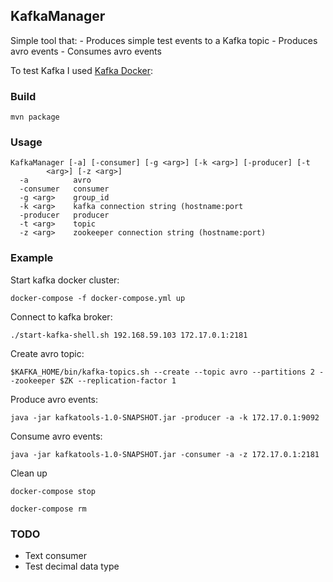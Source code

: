 ## KafkaManager

Simple tool that:
    - Produces simple test events to a Kafka topic
    - Produces avro events
    - Consumes avro events

To test Kafka I used [Kafka Docker](http://wurstmeister.github.io/kafka-docker/):

### Build

`mvn package`

### Usage
```
KafkaManager [-a] [-consumer] [-g <arg>] [-k <arg>] [-producer] [-t
        <arg>] [-z <arg>]
  -a          avro
  -consumer   consumer
  -g <arg>    group_id
  -k <arg>    kafka connection string (hostname:port
  -producer   producer
  -t <arg>    topic
  -z <arg>    zookeeper connection string (hostname:port)

```

### Example

Start kafka docker cluster:

`docker-compose -f docker-compose.yml up`

Connect to kafka broker:

`./start-kafka-shell.sh 192.168.59.103 172.17.0.1:2181`

Create avro topic:

`$KAFKA_HOME/bin/kafka-topics.sh --create --topic avro --partitions 2 --zookeeper $ZK --replication-factor 1`

Produce avro events:

`java -jar kafkatools-1.0-SNAPSHOT.jar -producer -a -k 172.17.0.1:9092`

Consume avro events:

`java -jar kafkatools-1.0-SNAPSHOT.jar -consumer -a -z 172.17.0.1:2181`

Clean up

`docker-compose stop`

`docker-compose rm`

### TODO
- Text consumer
- Test decimal data type
